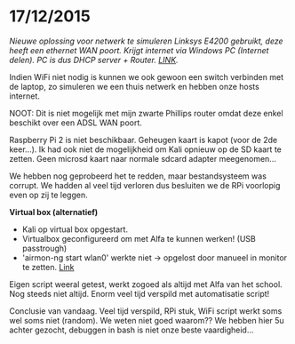 # 17/12/2015

*Nieuwe oplossing voor netwerk te simuleren
Linksys E4200 gebruikt, deze heeft een ethernet WAN poort. Krijgt internet via Windows PC (Internet delen). PC is dus DHCP server + Router. [LINK](http://windows.microsoft.com/nl-be/windows/using-internet-connection-sharing#1TC=windows-7).*

Indien WiFi niet nodig is kunnen we ook gewoon een switch verbinden met de laptop, zo simuleren we een thuis netwerk en hebben onze hosts internet.

NOOT: Dit is niet mogelijk met mijn zwarte Phillips router omdat deze enkel beschikt over een ADSL WAN poort.

Raspberry Pi 2 is niet beschikbaar. Geheugen kaart is kapot (voor de 2de keer...). 
Ik had ook niet de mogelijkheid om Kali opnieuw op de SD kaart te zetten. Geen microsd kaart naar normale sdcard adapter meegenomen...

We hebben nog geprobeerd het te redden, maar bestandsysteem was corrupt. We hadden al veel tijd verloren dus besluiten we de RPi voorlopig even op zij te leggen.

**Virtual box (alternatief)**
* Kali op virtual box opgestart.
* Virtualbox geconfigureerd om met Alfa te kunnen werken! (USB passtrough)
* 'airmon-ng start wlan0' werkte niet -> opgelost door manueel in monitor te zetten. [Link](https://taufanlubis.wordpress.com/2010/05/14/how-to-fix-ioctlsiocsiwmode-failed-device-or-resource-busy-problem/)

Eigen script weeral getest, werkt zogoed als altijd met Alfa van het school. Nog steeds niet altijd. Enorm veel tijd verspild met automatisatie script!

Conclusie van vandaag. Veel tijd verspild, RPi stuk, WiFi script werkt soms wel soms niet (random). We weten niet goed waarom?? We hebben hier 5u achter gezocht, debuggen in bash is niet onze beste vaardigheid...